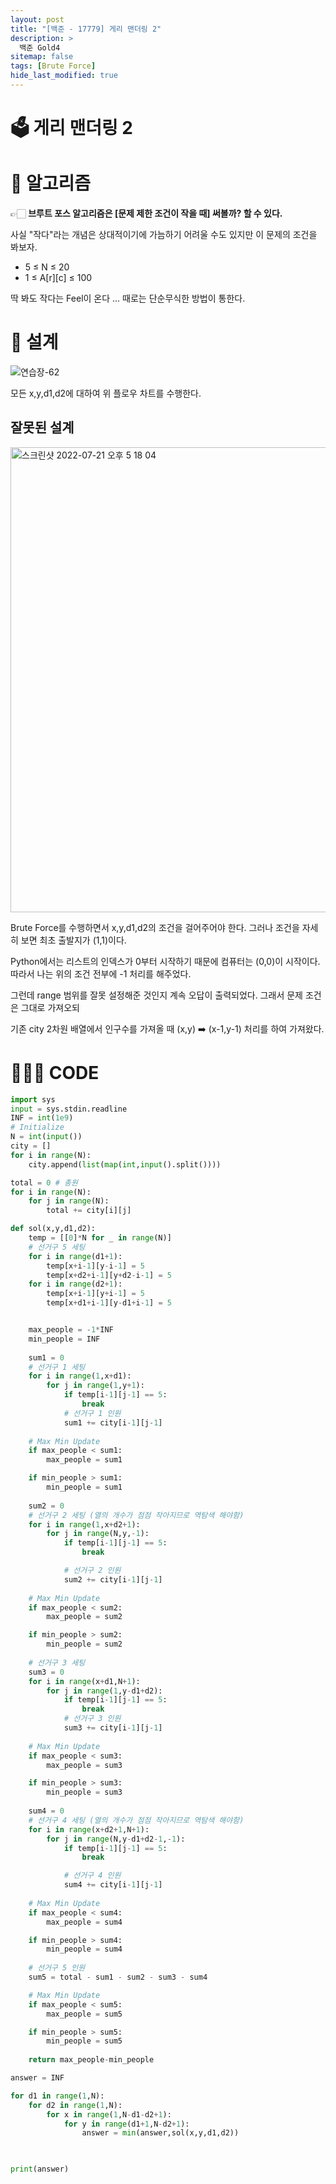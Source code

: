 ```yaml
---
layout: post
title: "[백준 - 17779] 게리 맨더링 2"
description: >
  백준 Gold4
sitemap: false
tags: [Brute Force]
hide_last_modified: true
---
```


# 🗳 게리 맨더링 2

# 📖 알고리즘

👉🏻 **브루트 포스 알고리즘은 [문제 제한 조건이 작을 때] 써볼까? 할 수 있다.**

사실 "작다"라는 개념은 상대적이기에 가늠하기 어려울 수도 있지만 이 문제의 조건을 봐보자.

+ 5 ≤ N ≤ 20
+ 1 ≤ A[r][c] ≤ 100

딱 봐도 작다는 Feel이 온다 ... 때로는 단순무식한 방법이 통한다.

# 📐 설계

![연습장-62](https://user-images.githubusercontent.com/88064555/180012854-904e1420-f55c-4b3d-b178-8c53dd477ea1.jpg)

모든 x,y,d1,d2에 대하여 위 플로우 차트를 수행한다.


## 잘못된 설계

<img width="744" alt="스크린샷 2022-07-21 오후 5 18 04" src="https://user-images.githubusercontent.com/88064555/180165514-5a3c4611-f170-4552-84a8-f9099c839a31.png">

Brute Force를 수행하면서 x,y,d1,d2의 조건을 걸어주어야 한다. 그러나 조건을 자세히 보면 최초 출발지가 (1,1)이다.

Python에서는 리스트의 인덱스가 0부터 시작하기 때문에 컴퓨터는 (0,0)이 시작이다. 따라서 나는 위의 조건 전부에 -1 처리를 해주었다.

그런데 range 범위를 잘못 설정해준 것인지 계속 오답이 출력되었다. 그래서 문제 조건은 그대로 가져오되 

기존 city 2차원 배열에서 인구수를 가져올 때 (x,y) ➡️ (x-1,y-1) 처리를 하여 가져왔다. 

# 👨🏻‍💻 CODE

```python
import sys
input = sys.stdin.readline
INF = int(1e9)
# Initialize
N = int(input())
city = []
for i in range(N):
    city.append(list(map(int,input().split())))

total = 0 # 총원
for i in range(N):
    for j in range(N):
        total += city[i][j]

def sol(x,y,d1,d2):
    temp = [[0]*N for _ in range(N)]
    # 선거구 5 세팅
    for i in range(d1+1):
        temp[x+i-1][y-i-1] = 5
        temp[x+d2+i-1][y+d2-i-1] = 5
    for i in range(d2+1):
        temp[x+i-1][y+i-1] = 5
        temp[x+d1+i-1][y-d1+i-1] = 5


    max_people = -1*INF
    min_people = INF
    
    sum1 = 0
    # 선거구 1 세팅
    for i in range(1,x+d1):
        for j in range(1,y+1):
            if temp[i-1][j-1] == 5:
                break
            # 선거구 1 인원
            sum1 += city[i-1][j-1]
    
    # Max Min Update
    if max_people < sum1:
        max_people = sum1

    if min_people > sum1:
        min_people = sum1
    
    sum2 = 0
    # 선거구 2 세팅 (열의 개수가 점점 작아지므로 역탐색 해야함)
    for i in range(1,x+d2+1):
        for j in range(N,y,-1):
            if temp[i-1][j-1] == 5:
                break

            # 선거구 2 인원
            sum2 += city[i-1][j-1]
    
    # Max Min Update
    if max_people < sum2:
        max_people = sum2

    if min_people > sum2:
        min_people = sum2
    
    # 선거구 3 세팅
    sum3 = 0
    for i in range(x+d1,N+1):
        for j in range(1,y-d1+d2):
            if temp[i-1][j-1] == 5:
                break
            # 선거구 3 인원
            sum3 += city[i-1][j-1]
    
    # Max Min Update
    if max_people < sum3:
        max_people = sum3

    if min_people > sum3:
        min_people = sum3
    
    sum4 = 0
    # 선거구 4 세팅 (열의 개수가 점점 작아지므로 역탐색 해야함)
    for i in range(x+d2+1,N+1):
        for j in range(N,y-d1+d2-1,-1):
            if temp[i-1][j-1] == 5:
                break

            # 선거구 4 인원
            sum4 += city[i-1][j-1]
    
    # Max Min Update
    if max_people < sum4:
        max_people = sum4

    if min_people > sum4:
        min_people = sum4
    
    # 선거구 5 인원
    sum5 = total - sum1 - sum2 - sum3 - sum4

    # Max Min Update
    if max_people < sum5:
        max_people = sum5

    if min_people > sum5:
        min_people = sum5
    
    return max_people-min_people

answer = INF

for d1 in range(1,N):
    for d2 in range(1,N):
        for x in range(1,N-d1-d2+1):
            for y in range(d1+1,N-d2+1):
                answer = min(answer,sol(x,y,d1,d2))

                

print(answer)
```






